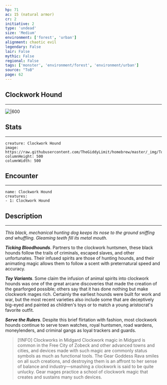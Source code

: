 ```yaml
---
hp: 71
ac: 15 (natural armor)
cr: 2
initiative: 2
type: 'undead'    
size: 'Medium'
environment: ['forest', 'urban']
alignment: chaotic evil
legendary: False
lair: False
mythic: False
regional: False
tags: ['monster', 'environment/forest', 'environment/urban']
source: "ToB"
page: 62
---
```


## Clockwork Hound
---

![|600](https://raw.githubusercontent.com/TheGiddyLimit/homebrew/master/_img/ToB/Clockwork%20Hound.webp)

## Stats
---

```statblock
creature: Clockwork Hound
image: https://raw.githubusercontent.com/TheGiddyLimit/homebrew/master/_img/ToB/token/Clockwork%20Hound.png
columnHeight: 500
columnWidth: 500
```

## Encounter
---

```encounter-table
name: Clockwork Hound
creatures:
- 1: Clockwork Hound
```

## Description
---
_This black, mechanical hunting dog keeps its nose to the ground sniffing and whuffling. Gleaming teeth fill its metal mouth._

**_Ticking Bloodhounds_**. Partners to the clockwork huntsmen, these black hounds follow the trails of criminals, escaped slaves, and other unfortunates. Their infused spirits are those of hunting hounds, and their animating magic allows them to follow a scent with preternatural speed and accuracy.

**_Toy Variants_**. Some claim the infusion of animal spirits into clockwork hounds was one of the great arcane discoveries that made the creation of the gearforged possible; others say that it has done nothing but make clockwork mages rich. Certainly the earliest hounds were built for work and war, but the most recent varieties also include some that are deceptively big-eyed and painted as children's toys or to match a young aristocrat's favorite outfit.

**_Serve the Rulers_**. Despite this brief flirtation with fashion, most clockwork hounds continue to serve town watches, royal huntsmen, road wardens, moneylenders, and criminal gangs as loyal trackers and guards.

> [!INFO] Clockworks in Midgard
>Clockwork magic in Midgard is common in the Free City of Zobeck and other advanced towns and cities, and devices made with such magic are commonly status symbols as much as functional tools. The Gear Goddess Rava smiles on all such creations, and destroying them is an affront to her sense of balance and industry—smashing a clockwork is said to be quite unlucky. Gear mages practice a school of clockwork magic that creates and sustains many such devices.






